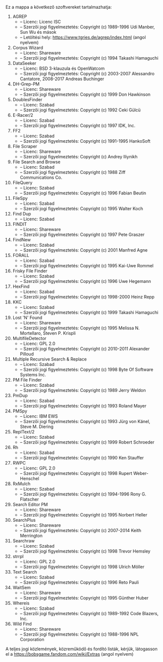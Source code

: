 ﻿Ez a mappa a következő szoftvereket tartalmazhatja:

1. AGREP
   - – Licenc: Licenc ISC
   - – Szerzői jogi figyelmeztetés: Copyright (c) 1989-1996 Udi Manber, Sun Wu és mások
   - – Letöltési hely: https://www.tgries.de/agrep/index.html (angol nyelvem)
2. Corpus Wizard
   - – Licenc: Shareware
   - – Szerzői jogi figyelmeztetés: Copyright (c) 1994 Takashi Hamaguchi
3. DataSeeker
   - – Licenc: BSD 3-klauzula és OpenWatcom
   - – Szerzői jogi figyelmeztetés: Copyright (c) 2003-2007 Alessandro Cantatore, 2008-2017 Andreas Buchinger
4. DH-Grep-PM
   - – Licenc: Shareware
   - – Szerzői jogi figyelmeztetés: Copyright (c) 1999 Don Hawkinson
5. DoublesFinder
   - – Licenc: Szabad
   - – Szerzői jogi figyelmeztetés: Copyright (c) 1992 Ceki Gülcü
6. E-Racer/2
   - – Licenc: Szabad
   - – Szerzői jogi figyelmeztetés: Copyright (c) 1997 IDK, Inc.
7. FF2
   - – Licenc: Szabad
   - – Szerzői jogi figyelmeztetés: Copyright (c) 1991-1995 HankoSoft
8. File Scraper
   - – Licenc: Shareware
   - – Szerzői jogi figyelmeztetés: Copyright (c) Andrey Iliynikh
9. File Search and Browse
   - – Licenc: Szabad
   - – Szerzői jogi figyelmeztetés: Copyright (c) 1988 Ziff Communications Co.
10. FileQuery
    - – Licenc: Szabad
    - – Szerzői jogi figyelmeztetés: Copyright (c) 1996 Fabian Beutin
11. FileSpy
    - – Licenc: Szabad
    - – Szerzői jogi figyelmeztetés: Copyright (c) 1995 Walter Koch
12. Find Dup
    - – Licenc: Szabad
13. FINDIT
    - – Licenc: Shareware
    - – Szerzői jogi figyelmeztetés: Copyright (c) 1997 Pete Graszer
14. FindNew
    - – Licenc: Szabad
    - – Szerzői jogi figyelmeztetés: Copyright (c) 2001 Manfred Agne
15. FORALL
    - – Licenc: Szabad
    - – Szerzői jogi figyelmeztetés: Copyright (c) 1995 Kai-Uwe Rommel
16. Frisky File Finder
    - – Licenc: Szabad
    - – Szerzői jogi figyelmeztetés: Copyright (c) 1996 Uwe Hegemann
17. HexFind
    - – Licenc: Szabad
    - – Szerzői jogi figyelmeztetés: Copyright (c) 1998-2000 Heinz Repp
18. KKC
    - – Licenc: Szabad
    - – Szerzői jogi figyelmeztetés: Copyright (c) 1999 Takashi Hamaguchi
19. Lost 'N' Found
    - – Licenc: Shareware
    - – Szerzői jogi figyelmeztetés: Copyright (c) 1995 Melissa N. Mortellaro, Steven P. Krispli
20. MultifileDetector
    - – Licenc: GPL 2.0
    - – Szerzői jogi figyelmeztetés: Copyright (c) 2010-2011 Alexander Pilloud
21. Multiple Recursive Search & Replace
    - – Licenc: Szabad
    - – Szerzői jogi figyelmeztetés: Copyright (c) 1998 Byte Of Software Systems Inc.
22. PM File Finder
    - – Licenc: Szabad
    - – Szerzői jogi figyelmeztetés: Copyright (c) 1989 Jerry Weldon
23. PmDup
    - – Licenc: Szabad
    - – Szerzői jogi figyelmeztetés: Copyright (c) 1993 Roland Mayer
24. PMSpy
    - – Licenc: IBM EWS
    - – Szerzői jogi figyelmeztetés: Copyright (c) 1993 Jürg von Känel, Steve M. Diering
25. ReplText/2
    - – Licenc: Szabad
    - – Szerzői jogi figyelmeztetés: Copyright (c) 1999 Robert Schroeder
26. Rh
    - – Licenc: Szabad
    - – Szerzői jogi figyelmeztetés: Copyright (c) 1990 Ken Stauffer
27. RWPC
    - – Licenc: GPL 2.0
    - – Szerzői jogi figyelmeztetés: Copyright (c) 1998 Rupert Weber-Henschel
28. RxMulch
    - – Licenc: Szabad
    - – Szerzői jogi figyelmeztetés: Copyright (c) 1994-1996 Rony G. Flatscher
29. Search Editor PM
    - – Licenc: Shareware
    - – Szerzői jogi figyelmeztetés: Copyright (c) 1995 Norbert Heller
30. SearchPlus
    - – Licenc: Shareware
    - – Szerzői jogi figyelmeztetés: Copyright (c) 2007-2014 Keith Merrington
31. Searchraw
    - – Licenc: Szabad
    - – Szerzői jogi figyelmeztetés: Copyright (c) 1998 Trevor Hemsley
32. strrpl
    - – Licenc: GPL 2.0
    - – Szerzői jogi figyelmeztetés: Copyright (c) 1998 Ulrich Möller
33. Text Search
    - – Licenc: Szabad
    - – Szerzői jogi figyelmeztetés: Copyright (c) 1996 Reto Pauli
34. WaitSem
    - – Licenc: Shareware
    - – Szerzői jogi figyelmeztetés: Copyright (c) 1995 Günther Huber
35. Whereis
    - – Licenc: Szabad
    - – Szerzői jogi figyelmeztetés: Copyright (c) 1989-1992 Code Blazers, Inc.
36. Wild Find
    - – Licenc: Shareware
    - – Szerzői jogi figyelmeztetés: Copyright (c) 1988-1996 NPL Corporation

A teljes jogi közlemények, közreműködő és fordító listák, kérjük, látogasson el a https://bobsgame.fandom.com/wiki/Extras (angol nyelvem)
